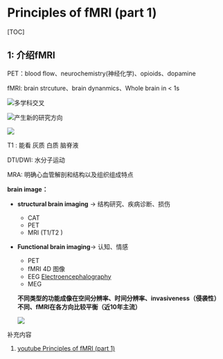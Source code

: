# Principles of fMRI (part 1)

[TOC]



## 1: 介绍fMRI

PET：blood flow、neurochemistry(神经化学)、opioids、dopamine

fMRI: brain strcuture、brain dynanmics、Whole brain in < 1s

![多学科交叉](http://file.sdnu.tech/54c3274d-fc24-bde3-5ef5-4da5ec890e8c.png)





![产生新的研究方向](http://file.sdnu.tech/a6ce3a6f-e9a5-a154-8d94-48a65ee14898.png)

![](http://file.sdnu.tech/b944a288-fdc0-1d04-807b-b707ace59ff7.png)

T1 : 能看 灰质 白质  脑脊液

DTI/DWI: 水分子运动

MRA: 明确心血管解剖和结构以及组织组成特点

**brain image：**

- **structural brain imaging**  -> 结构研究、疾病诊断、损伤 

  - CAT 
  - PET
  - MRI (T1/T2 )

- **Functional brain imaging**-> 认知、情感

  - PET
  - fMRI 4D 图像 
  - EEG  [Electroencephalography](https://en.wikipedia.org/wiki/Electroencephalography)
  - MEG
  
  **不同类型的功能成像在空间分辨率、时间分辨率、invasiveness（侵袭性）不同、fMRI在各方向比较平衡（近10年主流）**
  
  ![](http://file.sdnu.tech/fc57cf6b-a3d3-5f83-3c62-e0a6ff193755.png)
  
  
  

补充内容

  1. [youtube  Principles of fMRI (part 1)](https://www.youtube.com/watch?v=ZL-Tr1KSMKY&list=PLfXA4opIOVrGHncHRxI3Qa5GeCSudwmxM)


